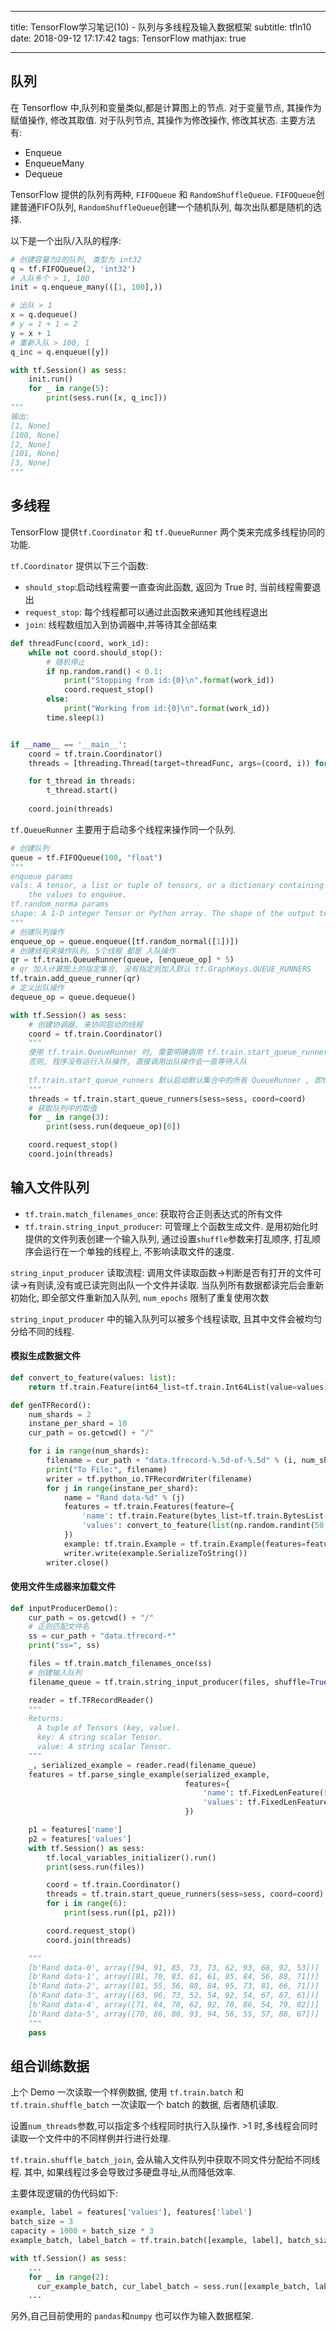 
---

title: TensorFlow学习笔记(10) - 队列与多线程及输入数据框架
subtitle: tfln10
date: 2018-09-12 17:17:42
tags: TensorFlow
mathjax: true

---

<!--# TensorFlow学习笔记(10) - 队列与多线程及输入数据框架-->

## 队列

在 Tensorflow 中,队列和变量类似,都是计算图上的节点.
对于变量节点, 其操作为赋值操作, 修改其取值.
对于队列节点, 其操作为修改操作, 修改其状态. 主要方法有:

* Enqueue
* EnqueueMany
* Dequeue

TensorFlow 提供的队列有两种, `FIFOQueue` 和 `RandomShuffleQueue`.
`FIFOQueue`创建普通FIFO队列, `RandomShuffleQueue`创建一个随机队列, 每次出队都是随机的选择.

以下是一个出队/入队的程序:

```python
# 创建容量为2的队列, 类型为 int32
q = tf.FIFOQueue(2, 'int32')
# 入队多个 > 1, 100
init = q.enqueue_many(([1, 100],))

# 出队 > 1
x = q.dequeue()
# y = 1 + 1 = 2
y = x + 1
# 重新入队 > 100, 1
q_inc = q.enqueue([y])

with tf.Session() as sess:
    init.run()
    for _ in range(5):
        print(sess.run([x, q_inc]))
"""
输出:
[1, None]
[100, None]
[2, None]
[101, None]
[3, None]
"""
```

## 多线程

TensorFlow 提供`tf.Coordinator` 和 `tf.QueueRunner` 两个类来完成多线程协同的功能.

`tf.Coordinator` 提供以下三个函数:

* `should_stop`:启动线程需要一直查询此函数, 返回为 True 时, 当前线程需要退出
* `request_stop`: 每个线程都可以通过此函数来通知其他线程退出
* `join`: 线程数组加入到协调器中,并等待其全部结束

```python
def threadFunc(coord, work_id):
    while not coord.should_stop():
        # 随机停止
        if np.random.rand() < 0.1:
            print("Stopping from id:{0}\n".format(work_id))
            coord.request_stop()
        else:
            print("Working from id:{0}\n".format(work_id))
        time.sleep(1)


if __name__ == '__main__':
    coord = tf.train.Coordinator()
    threads = [threading.Thread(target=threadFunc, args=(coord, i)) for i in range(5)]

    for t_thread in threads:
        t_thread.start()
    
    coord.join(threads)
```

`tf.QueueRunner` 主要用于启动多个线程来操作同一个队列.

```python
# 创建队列
queue = tf.FIFOQueue(100, "float")
"""
enqueue params
vals: A tensor, a list or tuple of tensors, or a dictionary containing
    the values to enqueue.
tf.random_norma params
shape: A 1-D integer Tensor or Python array. The shape of the output tensor.
"""
# 创建队列操作
enqueue_op = queue.enqueue([tf.random_normal([1])])
# 创建线程来操作队列, 5个线程 都是 入队操作
qr = tf.train.QueueRunner(queue, [enqueue_op] * 5)
# qr 加入计算图上的指定集合, 没有指定则加入默认 tf.GraphKeys.QUEUE_RUNNERS
tf.train.add_queue_runner(qr)
# 定义出队操作
dequeue_op = queue.dequeue()

with tf.Session() as sess:
    # 创建协调器, 来协同启动的线程
    coord = tf.train.Coordinator()
    """
    使用 tf.train.QueueRunner 时, 需要明确调用 tf.train.start_queue_runners 来启用所有线程
    否则, 程序没有运行入队操作, 直接调用出队操作会一直等待入队
    
    tf.train.start_queue_runners 默认启动默认集合中的所有 QueueRunner , 即tf.GraphKeys.QUEUE_RUNNERS集合
    """
    threads = tf.train.start_queue_runners(sess=sess, coord=coord)
    # 获取队列中的取值
    for _ in range(3):
        print(sess.run(dequeue_op)[0])

    coord.request_stop()
    coord.join(threads)
```

## 输入文件队列

* `tf.train.match_filenames_once`: 获取符合正则表达式的所有文件
* `tf.train.string_input_producer`: 可管理上个函数生成文件. 是用初始化时提供的文件列表创建一个输入队列, 通过设置`shuffle`参数来打乱顺序, 打乱顺序会运行在一个单独的线程上, 不影响读取文件的速度.

`string_input_producer` 读取流程: 调用文件读取函数->判断是否有打开的文件可读->有则读,没有或已读完则出队一个文件并读取.
当队列所有数据都读完后会重新初始化, 即全部文件重新加入队列, `num_epochs` 限制了重复使用次数

`string_input_producer` 中的输入队列可以被多个线程读取, 且其中文件会被均匀分给不同的线程.

#### 模拟生成数据文件

```python
def convert_to_feature(values: list):
    return tf.train.Feature(int64_list=tf.train.Int64List(value=values))

def genTFRecord():
    num_shards = 2
    instane_per_shard = 10
    cur_path = os.getcwd() + "/"

    for i in range(num_shards):
        filename = cur_path + "data.tfrecord-%.5d-of-%.5d" % (i, num_shards)
        print("To File:", filename)
        writer = tf.python_io.TFRecordWriter(filename)
        for j in range(instane_per_shard):
            name = "Rand data-%d" % (j)
            features = tf.train.Features(feature={
                'name': tf.train.Feature(bytes_list=tf.train.BytesList(value=[name.encode()])),
                'values': convert_to_feature(list(np.random.randint(50, 100, 1) for x in range(10)))
            })
            example: tf.train.Example = tf.train.Example(features=features)
            writer.write(example.SerializeToString())
        writer.close()
```

#### 使用文件生成器来加载文件

```python
def inputProducerDemo():
    cur_path = os.getcwd() + "/"
    # 正则匹配文件名
    ss = cur_path + "data.tfrecord-*"
    print("ss=", ss)

    files = tf.train.match_filenames_once(ss)
    # 创建输入队列
    filename_queue = tf.train.string_input_producer(files, shuffle=True)

    reader = tf.TFRecordReader()
    """
    Returns:
      A tuple of Tensors (key, value).
      key: A string scalar Tensor.
      value: A string scalar Tensor.
    """
    _, serialized_example = reader.read(filename_queue)
    features = tf.parse_single_example(serialized_example,
                                       features={
                                           'name': tf.FixedLenFeature([], tf.string),
                                           'values': tf.FixedLenFeature([10], tf.int64)
                                       })

    p1 = features['name']
    p2 = features['values']
    with tf.Session() as sess:
        tf.local_variables_initializer().run()
        print(sess.run(files))

        coord = tf.train.Coordinator()
        threads = tf.train.start_queue_runners(sess=sess, coord=coord)
        for i in range(6):
            print(sess.run([p1, p2]))

        coord.request_stop()
        coord.join(threads)

    """
    [b'Rand data-0', array([94, 91, 85, 73, 73, 62, 93, 68, 92, 53])]
    [b'Rand data-1', array([81, 70, 83, 61, 61, 85, 84, 56, 88, 71])]
    [b'Rand data-2', array([81, 55, 56, 88, 84, 95, 73, 81, 66, 71])]
    [b'Rand data-3', array([63, 96, 73, 52, 54, 92, 54, 67, 87, 61])]
    [b'Rand data-4', array([71, 84, 78, 62, 92, 70, 86, 54, 79, 82])]
    [b'Rand data-5', array([70, 86, 80, 93, 94, 56, 55, 57, 88, 67])]
    """
    pass
```

## 组合训练数据

上个 Demo 一次读取一个样例数据, 使用 `tf.train.batch` 和 `tf.train.shuffle_batch` 一次读取一个 batch 的数据, 后者随机读取.

设置`num_threads`参数,可以指定多个线程同时执行入队操作. >1 时,多线程会同时读取一个文件中的不同样例并行进行处理.

`tf.train.shuffle_batch_join`, 会从输入文件队列中获取不同文件分配给不同线程. 其中, 如果线程过多会导致过多硬盘寻址,从而降低效率.

主要体现逻辑的伪代码如下:

```python
example, label = features['values'], features['label']
batch_size = 3
capacity = 1000 + batch_size * 3
example_batch, label_batch = tf.train.batch([example, label], batch_size=batch_size, capacity=capacity)

with tf.Session() as sess:
    ...
    for _ in range(2):
      cur_example_batch, cur_label_batch = sess.run([example_batch, label_batch])
    ...
```

另外,自己目前使用的 `pandas`和`numpy` 也可以作为输入数据框架.